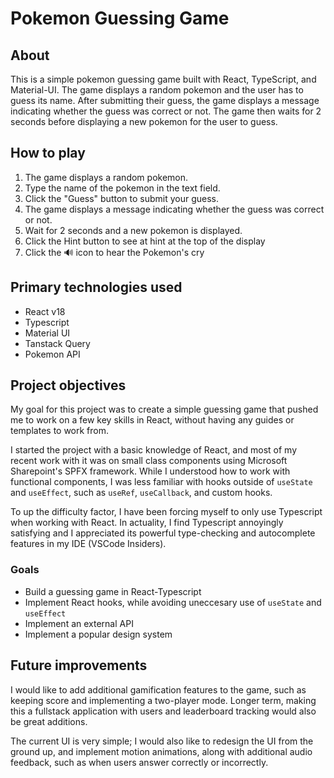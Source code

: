 # Pokemon Guessing Game

## About

This is a simple pokemon guessing game built with React, TypeScript, and Material-UI. The game displays a random pokemon and the user has to guess its name. After submitting their guess, the game displays a message indicating whether the guess was correct or not. The game then waits for 2 seconds before displaying a new pokemon for the user to guess.

## How to play

1. The game displays a random pokemon.
2. Type the name of the pokemon in the text field.
3. Click the "Guess" button to submit your guess.
4. The game displays a message indicating whether the guess was correct or not.
5. Wait for 2 seconds and a new pokemon is displayed.
6. Click the Hint button to see at hint at the top of the display
7. Click the 🔊 icon to hear the Pokemon's cry

## Primary technologies used

- React v18
- Typescript
- Material UI
- Tanstack Query
- Pokemon API

## Project objectives

My goal for this project was to create a simple guessing game that pushed me to work on a few key skills in React, without having any guides or templates to work from.

I started the project with a basic knowledge of React, and most of my recent work with it was on small class components using Microsoft Sharepoint's SPFX framework. While I understood how to work with functional components, I was less familiar with hooks outside of `useState` and `useEffect`, such as `useRef`, `useCallback`, and custom hooks.

To up the difficulty factor, I have been forcing myself to only use Typescript when working with React. In actuality, I find Typescript annoyingly satisfying and I appreciated its powerful type-checking and autocomplete features in my IDE (VSCode Insiders).

### Goals

- Build a guessing game in React-Typescript
- Implement React hooks, while avoiding uneccesary use of `useState` and `useEffect`
- Implement an external API
- Implement a popular design system

## Future improvements

I would like to add additional gamification features to the game, such as keeping score and implementing a two-player mode. Longer term, making this a fullstack application with users and leaderboard tracking would also be great additions.

The current UI is very simple; I would also like to redesign the UI from the ground up, and implement motion animations, along with additional audio feedback, such as when users answer correctly or incorrectly.
